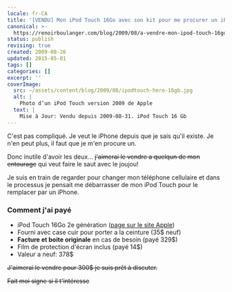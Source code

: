 ```yaml
---
locale: fr-CA
title: '[VENDU] Mon iPod Touch 16Go avec son kit pour me procurer un iPhone'
canonical: >-
  https://renoirboulanger.com/blog/2009/08/a-vendre-mon-ipod-touch-16go-avec-son-kit-pour-me-procurer-un-iphone/
status: publish
revising: true
created: 2009-08-26
updated: 2015-05-01
tags: []
categories: []
excerpt: ''
coverImage:
  src: ~/assets/content/blog/2009/08/ipodtouch-hero-16gb.jpg
  alt: |
    Photo d’un iPod Touch version 2009 de Apple
  text: |
    Mise à Jour: Vendu depuis 2009-08-31. iPod Touch 16 Gb
---
```


C'est pas compliqué. Je veut le iPhone depuis que je sais qu'il existe. Je n'en peut plus, il faut que je m'en procure un.

Donc inutile d'avoir les deux... <del>j'aimerai le vendre a quelqun de mon entourage</del> qui veut faire le saut avec le joujou!

Je suis en train de regarder pour changer mon téléphone cellulaire et dans le processus je pensait me débarrasser de mon iPod Touch pour le remplacer par un iPhone.
<!--more-->

<h3>Comment j'ai payé</h3>
<ul>
	<li>iPod Touch 16Go 2e génération (<a data-href="http://store.apple.com/ca/browse/home/shop_ipod/family/ipod_touch?mco=MTE2NTk" href="https://web.archive.org/web/20090627074436/http://store.apple.com/ca/browse/home/shop_ipod/family/ipod_touch?mco=MTE2NTk">page sur le site Apple</a>)</li>
	<li>Fourni avec case cuir pour porter  a la ceinture (35$ neuf)</li>
	<li><strong>Facture et boite originale</strong> en cas de besoin (payé  329$)</li>
	<li>Film de protection d'écran inclus (payé 14$)</li>
	<li>Valeur a neuf: 378$</li>
</ul>

<del>J'aimerai le vendre pour 300$ je suis prêt à discuter.</del>

<del><span>Fait moi signe</span> si il t'intéresse</del>